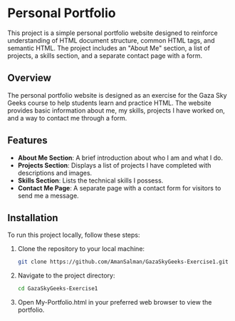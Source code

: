 # Personal Portfolio

This project is a simple personal portfolio website designed to reinforce understanding of HTML document structure, common HTML tags, and semantic HTML. The project includes an "About Me" section, a list of projects, a skills section, and a separate contact page with a form.

## Overview

The personal portfolio website is designed as an exercise for the Gaza Sky Geeks course to help students learn and practice HTML. The website provides basic information about me, my skills, projects I have worked on, and a way to contact me through a form.

## Features

- **About Me Section**: A brief introduction about who I am and what I do.
- **Projects Section**: Displays a list of projects I have completed with descriptions and images.
- **Skills Section**: Lists the technical skills I possess.
- **Contact Me Page**: A separate page with a contact form for visitors to send me a message.

## Installation

To run this project locally, follow these steps:

1. Clone the repository to your local machine:

   ```bash
   git clone https://github.com/AmanSalman/GazaSkyGeeks-Exercise1.git
   ```
2. Navigate to the project directory:
   ```bash
   cd GazaSkyGeeks-Exercise1
   ```
3. Open My-Portfolio.html in your preferred web browser to view the portfolio.
